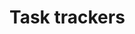 # Task trackers

<!--

We use a single task tracking system to track issues, bugs, feature requests, customer issues, and processes (such as releases or clean-up efforts).

When sending a source change for review, engineers are prompted to associate the change with a particular issue number.

It is common for teams to regularly scan through open issues in their component(s), prioritizing them and where appropriate assigning them to particular engineers. Some teams have a particular individual responsible for bug triage, others do bug triage in their regular team meetings.

Teams SHOULD make use of labels on bugs to indicated whether bugs have been triaged, and which release(s) each bug is targeted to be fixed in.

-->
